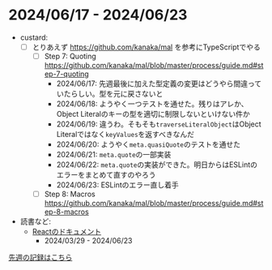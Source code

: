 # 2024/06/17 - 2024/06/23

- custard:
    - [ ] とりあえず <https://github.com/kanaka/mal> を参考にTypeScriptでやる
        - [ ] Step 7: Quoting <https://github.com/kanaka/mal/blob/master/process/guide.md#step-7-quoting>
            - 2024/06/17: 先週最後に加えた型定義の変更はどうやら間違っていたらしい。型を元に戻さないと
            - 2024/06/18: ようやく一つテストを通せた。残りはアレか、Object Literalのキーの型を適切に制限しないといけない件か
            - 2024/06/19: 違うわ。そもそも`traverseLiteralObject`はObject Literalではなく`keyValues`を返すべきなんだ
            - 2024/06/20: ようやく`meta.quasiQuote`のテストを通せた
            - 2024/06/21: `meta.quote`の一部実装
            - 2024/06/22: `meta.quote`の実装ができた。明日からはESLintのエラーをまとめて直すのやろう
            - 2024/06/23: ESLintのエラー直し着手
        - [ ] Step 8: Macros <https://github.com/kanaka/mal/blob/master/process/guide.md#step-8-macros>
- 読書など:
    - [Reactのドキュメント](https://ja.react.dev/learn)
        - 2024/03/29 - 2024/06/23

[先週の記録はこちら](https://github.com/igrep/daily-commits/blob/3b6f7c169c4ba0114e6b842bed5e1337b2455916/yesterday.md)
